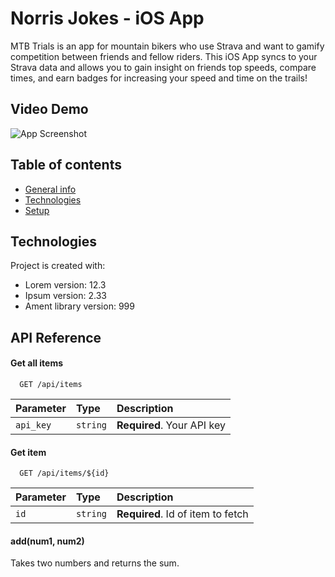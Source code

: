 
# Norris Jokes - iOS App
MTB Trials is an app for mountain bikers who use Strava and want to gamify competition between friends and fellow riders. This iOS App syncs to your Strava data and allows you to gain insight on friends top speeds, 
compare times, and earn badges for increasing your speed and time on the trails! 


## Video Demo

![App Screenshot](![image](https://github.com/dezdoesit/NorrisApp/assets/117093220/a37e7f8b-59ac-41e2-a39f-fea574400aa3)
)


## Table of contents
* [General info](#general-info)
* [Technologies](#technologies)
* [Setup](#setup)

## Technologies
Project is created with:
* Lorem version: 12.3
* Ipsum version: 2.33
* Ament library version: 999


## API Reference

#### Get all items

```http
  GET /api/items
```

| Parameter | Type     | Description                |
| :-------- | :------- | :------------------------- |
| `api_key` | `string` | **Required**. Your API key |

#### Get item

```http
  GET /api/items/${id}
```

| Parameter | Type     | Description                       |
| :-------- | :------- | :-------------------------------- |
| `id`      | `string` | **Required**. Id of item to fetch |

#### add(num1, num2)

Takes two numbers and returns the sum.

